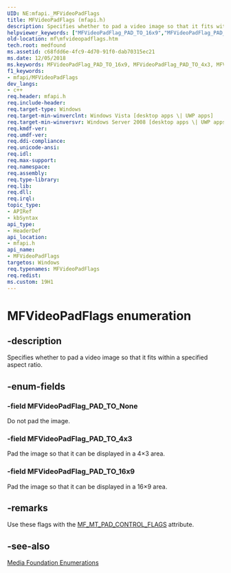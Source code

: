 ```yaml
---
UID: NE:mfapi._MFVideoPadFlags
title: MFVideoPadFlags (mfapi.h)
description: Specifies whether to pad a video image so that it fits within a specified aspect ratio.helpviewer_keywords: ["MFVideoPadFlag_PAD_TO_16x9","MFVideoPadFlag_PAD_TO_4x3","MFVideoPadFlag_PAD_TO_None","MFVideoPadFlags","MFVideoPadFlags enumeration [Media Foundation]","c68fdd6e-4fc9-4d70-91f0-dab70315ec21","mf.mfvideopadflags","mfapi/MFVideoPadFlag_PAD_TO_16x9","mfapi/MFVideoPadFlag_PAD_TO_4x3","mfapi/MFVideoPadFlag_PAD_TO_None","mfapi/MFVideoPadFlags"]
old-location: mf\mfvideopadflags.htm
tech.root: medfound
ms.assetid: c68fdd6e-4fc9-4d70-91f0-dab70315ec21
ms.date: 12/05/2018
ms.keywords: MFVideoPadFlag_PAD_TO_16x9, MFVideoPadFlag_PAD_TO_4x3, MFVideoPadFlag_PAD_TO_None, MFVideoPadFlags, MFVideoPadFlags enumeration [Media Foundation], c68fdd6e-4fc9-4d70-91f0-dab70315ec21, mf.mfvideopadflags, mfapi/MFVideoPadFlag_PAD_TO_16x9, mfapi/MFVideoPadFlag_PAD_TO_4x3, mfapi/MFVideoPadFlag_PAD_TO_None, mfapi/MFVideoPadFlags
f1_keywords:
- mfapi/MFVideoPadFlags
dev_langs:
- c++
req.header: mfapi.h
req.include-header: 
req.target-type: Windows
req.target-min-winverclnt: Windows Vista [desktop apps \| UWP apps]
req.target-min-winversvr: Windows Server 2008 [desktop apps \| UWP apps]
req.kmdf-ver: 
req.umdf-ver: 
req.ddi-compliance: 
req.unicode-ansi: 
req.idl: 
req.max-support: 
req.namespace: 
req.assembly: 
req.type-library: 
req.lib: 
req.dll: 
req.irql: 
topic_type:
- APIRef
- kbSyntax
api_type:
- HeaderDef
api_location:
- mfapi.h
api_name:
- MFVideoPadFlags
targetos: Windows
req.typenames: MFVideoPadFlags
req.redist: 
ms.custom: 19H1
---
```


# MFVideoPadFlags enumeration


## -description



Specifies whether to pad a video image so that it fits within a specified aspect ratio.




## -enum-fields




### -field MFVideoPadFlag_PAD_TO_None

Do not pad the image.


### -field MFVideoPadFlag_PAD_TO_4x3

Pad the image so that it can be displayed in a 4×3 area.


### -field MFVideoPadFlag_PAD_TO_16x9

Pad the image so that it can be displayed in a 16×9 area.


## -remarks



Use these flags with the <a href="https://docs.microsoft.com/windows/desktop/medfound/mf-mt-pad-control-flags-attribute">MF_MT_PAD_CONTROL_FLAGS</a> attribute.




## -see-also




<a href="https://docs.microsoft.com/windows/desktop/medfound/media-foundation-enumerations">Media Foundation Enumerations</a>
 

 

